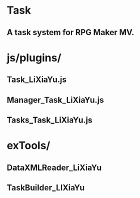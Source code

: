 Task
=======================================
A task system for RPG Maker MV.
---------------------------------------

# js/plugins/

## Task_LiXiaYu.js
## Manager_Task_LiXiaYu.js
## Tasks_Task_LiXiaYu.js

# exTools/
## DataXMLReader_LiXiaYu
## TaskBuilder_LIXiaYu